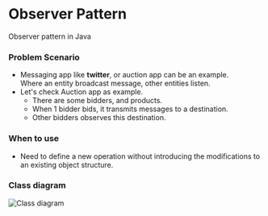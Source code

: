 # Observer Pattern
Observer pattern in Java

### Problem Scenario
 - Messaging app like **twitter**, or auction app can be an example.  
   Where an entity broadcast message, other entities listen.
 - Let's check Auction app as example.
    - There are some bidders, and products.
    - When 1 bidder bids, it transmits messages to a destination.
    - Other bidders observes this destination.

### When to use
 - Need to define a new operation without introducing the modifications to an existing object structure.
 
 
### Class diagram 
  ![Class diagram](VisitorClassDiagram.png)